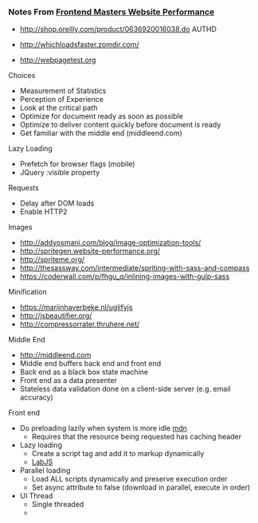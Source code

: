 ### Notes From [Frontend Masters Website Performance](https://frontendmasters.com/courses/website-performance)
- http://shop.oreilly.com/product/0636920016038.do AUTHD

- http://whichloadsfaster.zomdir.com/
- http://webpagetest.org

Choices
- Measurement of Statistics
- Perception of Experience
- Look at the critical path
- Optimize for document ready as soon as possible
- Optimize to deliver content quickly before document is ready
- Get familiar with the middle end (middleend.com)

Lazy Loading
 - Prefetch for browser flags (mobile)
 - JQuery :visible property

Requests
 - Delay after DOM loads
 - Enable HTTP2

Images
  - http://addyosmani.com/blog/image-optimization-tools/
  - http://spritegen.website-performance.org/
  - http://spriteme.org/
  - http://thesassway.com/intermediate/spriting-with-sass-and-compass
  - https://coderwall.com/p/fhgu_q/inlining-images-with-gulp-sass

Minification
  - https://marijnhaverbeke.nl/uglifyjs
  - http://jsbeautifier.org/
  - http://compressorrater.thruhere.net/
  
Middle End
- http://middleend.com
- Middle end buffers back end and front end
- Back end as a black box state machine
- Front end as a data presenter
- Stateless data validation done on a client-side server (e.g. email accuracy)

Front end
 - Do preloading lazily when system is more idle [mdn](https://developer.mozilla.org/en-US/docs/Web/HTTP/Link_prefetching_FAQ)
   - Requires that the resource being requested has caching header
 - Lazy loading
   - Create a script tag and add it to markup dynamically
   - [LabJS](https://github.com/getify/LABjs)
 - Parallel loading
   - Load ALL scripts dynamically and preserve execution order
   - Set async attribute to false (download in parallel, execute in order)
 - UI Thread
   - Single threaded
   - 
